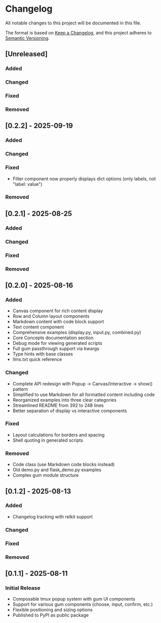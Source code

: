 # Changelog

All notable changes to this project will be documented in this file.

The format is based on [Keep a Changelog](https://keepachangelog.com/en/1.1.0/),
and this project adheres to [Semantic Versioning](https://semver.org/spec/v2.0.0.html).

## [Unreleased]

### Added

### Changed

### Fixed

### Removed

## [0.2.2] - 2025-09-19

### Added

### Changed

### Fixed
- Filter component now properly displays dict options (only labels, not "label: value")

### Removed

## [0.2.1] - 2025-08-25

### Added

### Changed

### Fixed

### Removed

## [0.2.0] - 2025-08-16

### Added
- Canvas component for rich content display
- Row and Column layout components
- Markdown content with code block support
- Text content component
- Comprehensive examples (display.py, input.py, combined.py)
- Core Concepts documentation section
- Debug mode for viewing generated scripts
- Full gum passthrough support via kwargs
- Type hints with base classes
- llms.txt quick reference

### Changed
- Complete API redesign with Popup → Canvas/Interactive → show() pattern
- Simplified to use Markdown for all formatted content including code
- Reorganized examples into three clear categories
- Streamlined README from 392 to 248 lines
- Better separation of display vs interactive components

### Fixed
- Layout calculations for borders and spacing
- Shell quoting in generated scripts

### Removed
- Code class (use Markdown code blocks instead)
- Old demo.py and flask_demo.py examples
- Complex gum module structure

## [0.1.2] - 2025-08-13

### Added
- Changelog tracking with relkit support

### Changed

### Fixed

### Removed

## [0.1.1] - 2025-08-11

### Initial Release
- Composable tmux popup system with gum UI components
- Support for various gum components (choose, input, confirm, etc.)
- Flexible positioning and sizing options
- Published to PyPI as public package
